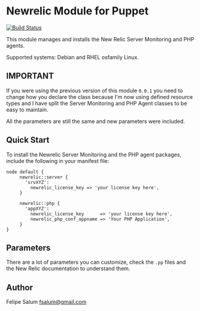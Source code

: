 Newrelic Module for Puppet
==========================
[![Build Status](https://secure.travis-ci.org/fsalum/puppet-newrelic.png)](http://travis-ci.org/fsalum/puppet-newrelic)

This module manages and installs the New Relic Server Monitoring and PHP agents.  

Supported systems: Debian and RHEL osfamily Linux.

IMPORTANT
---------

If you were using the previous version of this module `0.0.1` you need to change
how you declare the class because I'm now using defined resource types and I have
split the Server Monitoring and PHP Agent classes to be easy to maintain.

All the parameters are still the same and new parameters were included.

Quick Start
-----------

To install the Newrelic Server Monitoring and the PHP agent packages, include the following in your manifest file:

    node default {
         newrelic::server {
           'srvXYZ':
             newrelic_license_key => 'your license key here',
         }

         newrelic::php {
           'appXYZ':
             newrelic_license_key      => 'your license key here',
             newrelic_php_conf_appname => 'Your PHP Application',
         }
    } 

Parameters
----------

There are a lot of parameters you can customize, check the `.pp` files and the New Relic documentation to understand them.

Author
------
Felipe Salum <fsalum@gmail.com>
